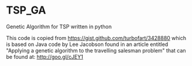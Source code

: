 # TSP_GA
Genetic Algorithm for TSP written in python

This code is copied from https://gist.github.com/turbofart/3428880 which is based on Java code by Lee Jacobson found in an article
entitled "Applying a genetic algorithm to the travelling salesman problem"
that can be found at: http://goo.gl/cJEY1

